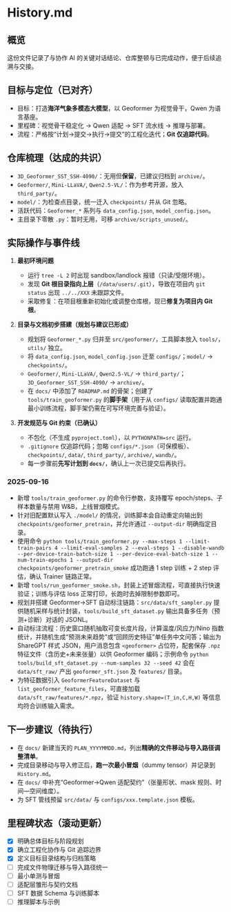 # History.md

## 概览

这份文件记录了与协作 AI 的关键对话结论、仓库整顿与已完成动作，便于后续追溯与交接。

## 目标与定位（已对齐）

* 目标：打造**海洋气象多模态大模型**，以 Geoformer 为视觉骨干，Qwen 为语言基座。
* 里程碑：视觉骨干稳定化 → Qwen 适配 → SFT 流水线 → 推理与部署。
* 流程：严格按“计划→提交→执行→提交”的工程化迭代；**Git 仅追踪代码**。

## 仓库梳理（达成的共识）

* `3D_Geoformer_SST_SSH-4090/`：无用但**保留**，已建议归档到 `archive/`。
* `Geoformer/`, `Mini-LLaVA/`, `Qwen2.5-VL/`：作为参考开源，放入 `third_party/`。
* `model/`：为检查点目录，统一迁入 `checkpoints/` 并从 Git 忽略。
* 活跃代码：`Geoformer_*` 系列与 `data_config.json`, `model_config.json`。
* 主目录下零散 `.py`：暂时无用，可移 `archive/scripts_unused/`。

## 实际操作与事件线

1. **最初环境问题**

   * 运行 `tree -L 2` 时出现 sandbox/landlock 报错（只读/受限环境）。
   * 发现 **Git 根目录指向上层**（`/data/users/.git`），导致在项目内 `git status` 出现 `../../XXX` 未跟踪文件。
   * 采取修复：在项目根重新初始化或调整仓库根，现已**修复为项目内 Git 根**。

2. **目录与文档初步搭建（规划与建议已形成）**

   * 规划将 `Geoformer_*.py` 归并至 `src/geoformer/`，工具脚本放入 `tools/`，`utils/` 独立。
   * 将 `data_config.json`, `model_config.json` 迁至 `configs/`；`model/` → `checkpoints/`。
   * `Geoformer/`, `Mini-LLaVA/`, `Qwen2.5-VL/` → `third_party/`；`3D_Geoformer_SST_SSH-4090/` → `archive/`。
   * 在 `docs/` 中添加了 `ROADMAP.md` 的骨架；创建了 `tools/train_geoformer.py` 的**脚手架**（用于从 `configs/` 读取配置并跑通最小训练流程，脚手架仍需在可写环境完善与验证）。

3. **开发规范与 Git 约束（已确认）**

   * 不包化（不生成 `pyproject.toml`），以 `PYTHONPATH=src` 运行。
   * `.gitignore` 仅追踪代码；忽略 `configs/*.json`（可保模板）、`checkpoints/`, `data/`, `third_party/`, `archive/`, `wandb/`。
   * 每一步骤前**先写计划到 `docs/`**，确认上一次已提交后再执行。

### 2025-09-16

* 新增 `tools/train_geoformer.py` 的命令行参数，支持覆写 epoch/steps、子样本数量与禁用 W&B，上线冒烟模式。
* 针对旧配置默认写入 `./model/` 的情况，训练脚本会自动重定向输出到 `checkpoints/geoformer_pretrain`，并允许通过 `--output-dir` 明确指定目录。
* 使用命令 `python tools/train_geoformer.py --max-steps 1 --limit-train-pairs 4 --limit-eval-samples 2 --eval-steps 1 --disable-wandb --per-device-train-batch-size 1 --per-device-eval-batch-size 1 --num-train-epochs 1 --output-dir checkpoints/geoformer_pretrain_smoke` 成功跑通 1 step 训练 + 2 step 评估，确认 Trainer 链路正常。
* 新增 `tools/run_geoformer_smoke.sh`，封装上述冒烟流程，可直接执行快速验证；训练与评估 loss 正常打印，长跑时去掉限制参数即可。
* 规划并搭建 Geoformer→SFT 自动标注链路：`src/data/sft_sampler.py` 提供随机采样与统计封装，`tools/build_sft_dataset.py` 输出具备多任务（预测+诊断）对话的 JSONL。
* 自动标注流程：历史窗口随机抽取可变长度片段，计算温度/风应力/Nino 指数统计，并随机生成“预测未来趋势”或“回顾历史特征”单任务中文问答；输出为 ShareGPT 样式 JSON，用户消息包含 `<geoformer>` 占位符，配套保存 `.npz` 特征文件（含历史+未来张量）以供 Geoformer 编码；示例命令 `python tools/build_sft_dataset.py --num-samples 32 --seed 42` 会在 `data/sft_raw/` 产出 `geoformer_sft.json` 及 `features/` 目录。
* 为特征数据引入 `GeoformerFeatureDataset` 与 `list_geoformer_feature_files`，可直接加载 `data/sft_raw/features/*.npz`，验证 `history.shape=(T_in,C,H,W)` 等信息均符合训练输入需求。

## 下一步建议（待执行）

* 在 `docs/` 新建当天的 `PLAN_YYYYMMDD.md`，列出**精确的文件移动与导入路径调整清单**。
* 完成目录移动与导入修正后，**跑一次最小冒烟**（dummy tensor）并记录到 `History.md`。
* 在 `docs/` 中补充“Geoformer→Qwen 适配契约”（张量形状、mask 规则、时间—空间维度）。
* 为 SFT 管线预留 `src/data/` 与 `configs/xxx.template.json` 模板。

## 里程碑状态（滚动更新）

* [x] 明确总体目标与阶段规划
* [x] 确立工程化协作与 Git 追踪边界
* [x] 定义目标目录结构与归档策略
* [ ] 完成文件物理迁移与导入路径统一
* [ ] 最小单测与冒烟
* [ ] 适配层雏形与契约文档
* [ ] SFT 数据 Schema 与训练脚本
* [ ] 推理脚本与示例
